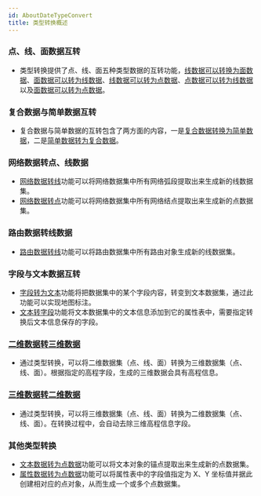 ```yaml
---
id: AboutDateTypeConvert
title: 类型转换概述
---
```

### 点、线、面数据互转

  * 类型转换提供了点、线、面五种类型数据的互转功能，[线数据可以转换为面数据](LineToPgn)、[面数据可以转为线数据](PgnToLine)、[线数据可以转为点数据](LineToPoint)、[点数据可以转为线数据](PointToLine)以及[面数据可以转为点数据](PgnToPoint)。

### 复合数据与简单数据互转

  * 复合数据与简单数据的互转包含了两方面的内容，一是[复合数据转换为简单数据](ConvertCAD)，二是[简单数据转为复合数据](ConvertToCAD)。

### 网络数据转点、线数据

  * [网络数据转线](ConvertNetworkEdge)功能可以将网络数据集中所有网络弧段提取出来生成新的线数据集。
  * [网络数据转点](ConvertNetworkNode)功能可以将网络数据集中所有网络结点提取出来生成新的点数据集。

### 路由数据转线数据

  * [路由数据转线](ConvertRoute)功能可以将路由数据集中所有路由对象生成新的线数据集。

### 字段与文本数据互转

  * [字段转为文本](FieldToText)功能将把数据集中的某个字段内容，转变到文本数据集，通过此功能可以实现地图标注。
  * [文本转字段](TextToField)功能将文本数据集中的文本信息添加到它的属性表中，需要指定转换后文本信息保存的字段。

### [二维数据转三维数据](2DsTo3Ds)

  * 通过类型转换，可以将二维数据集（点、线、面）转换为三维数据集（点、线、面）。根据指定的高程字段，生成的三维数据会具有高程信息。

### [三维数据转二维数据](3DsTo2Ds)

  * 通过类型转换，可以将三维数据集（点、线、面）转换为二维数据集（点、线、面）。在转换过程中，会自动去除三维高程信息字段。

### 其他类型转换

  * [文本数据转为点数据](TextToPoint)功能可以将文本对象的锚点提取出来生成新的点数据集。
  * [属性数据转为点数据](AttributeToPoint)功能可以将属性表中的字段值指定为 X、Y 坐标值并据此创建相对应的点对象，从而生成一个或多个点数据集。


